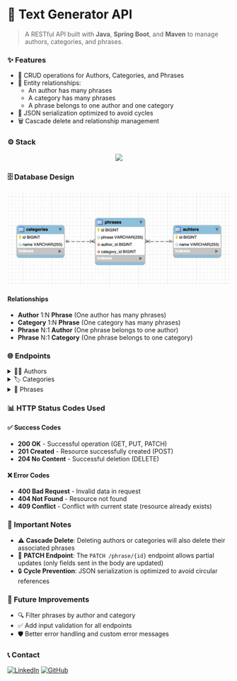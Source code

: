 # 📝 Text Generator API

> A RESTful API built with **Java**, **Spring Boot**, and **Maven** to manage authors, categories, and phrases.

### ✨ Features

- 🔧 CRUD operations for Authors, Categories, and Phrases
- 🔗 Entity relationships:
    - An author has many phrases
    - A category has many phrases
    - A phrase belongs to one author and one category
- 🔄 JSON serialization optimized to avoid cycles
- 🗑️ Cascade delete and relationship management

### ⚙️ Stack

<p align="center">
  <a href="https://skillicons.dev">
    <img src="https://skillicons.dev/icons?i=java,spring,maven" />
  </a>
</p>


### 🗄️ Database Design

![Database Design](assets/DB_schema.jpeg)

#### Relationships
- **Author** 1:N **Phrase** (One author has many phrases)
- **Category** 1:N **Phrase** (One category has many phrases)
- **Phrase** N:1 **Author** (One phrase belongs to one author)
- **Phrase** N:1 **Category** (One phrase belongs to one category)

### 🌐 Endpoints

<details>
<summary>👨‍💼 Authors</summary>

| Method | URI             | Action                    | Status Codes             | Body Example |
|--------|-----------------|---------------------------|--------------------------|--------------|
| GET    | /authors        | List all authors          | 200 OK                   | N/A          |
| GET    | /author/{id}    | Get author by ID          | 200 OK, 404 Not Found   | N/A          |
| POST   | /author         | Create author             | 201 Created              | `{ "name": "Gabriel García Márquez" }` |
| PUT    | /author/{id}    | Update author (full)      | 200 OK, 404 Not Found   | `{ "name": "Mario Vargas Llosa" }` |
| DELETE | /author/{id}    | Delete author             | 204 No Content          | N/A          |

</details>

<details>
<summary>🏷️ Categories</summary>

| Method | URI               | Action                        | Status Codes             | Body Example |
|--------|-------------------|-------------------------------|--------------------------|--------------|
| GET    | /categories       | List all categories           | 200 OK                   | N/A          |
| GET    | /category/{id}    | Get category by ID            | 200 OK, 404 Not Found   | N/A          |
| POST   | /category         | Create category               | 201 Created              | `{ "name": "Reflection" }` |
| PUT    | /category/{id}    | Update category (full)        | 200 OK, 404 Not Found   | `{ "name": "Philosophy" }` |
| DELETE | /category/{id}    | Delete category               | 204 No Content          | N/A          |

</details>

<details>
<summary>💭 Phrases</summary>

| Method | URI             | Action                         | Status Codes             | Body Example |
|--------|-----------------|--------------------------------|--------------------------|--------------|
| GET    | /phrases        | List all phrases               | 200 OK                   | N/A          |
| GET    | /phrase/{id}    | Get phrase by ID               | 200 OK, 404 Not Found   | N/A          |
| POST   | /phrase         | Create phrase                  | 201 Created              | `{ "text": "Life is beautiful", "author": { "id": 1 }, "category": { "id": 2 } }` |
| PATCH  | /phrase/{id}    | Update phrase (partial)        | 200 OK, 404 Not Found   | `{ "text": "New text" }` |
| DELETE | /phrase/{id}    | Delete phrase                  | 204 No Content          | N/A          |

</details>

### 📊 HTTP Status Codes Used

#### ✅ Success Codes
- **200 OK** - Successful operation (GET, PUT, PATCH)
- **201 Created** - Resource successfully created (POST)
- **204 No Content** - Successful deletion (DELETE)

#### ❌ Error Codes
- **400 Bad Request** - Invalid data in request
- **404 Not Found** - Resource not found
- **409 Conflict** - Conflict with current state (resource already exists)

### 📝 Important Notes

- ⚠️ **Cascade Delete**: Deleting authors or categories will also delete their associated phrases
- 🔄 **PATCH Endpoint**: The `PATCH /phrase/{id}` endpoint allows partial updates (only fields sent in the body are updated)
- 🔒 **Cycle Prevention**: JSON serialization is optimized to avoid circular references

### 🚀 Future Improvements

- 🔍 Filter phrases by author and category
- ✅ Add input validation for all endpoints
- 🛡️ Better error handling and custom error messages

### 📞 Contact

<a href=https://www.linkedin.com/in/morena-peralta-almada target="blank">![LinkedIn](https://img.shields.io/badge/LinkedIn-0077B5?style=for-the-badge&logo=linkedin&logoColor=white)</a> <a href=https://www.github.com/More-Pe target="blank">![GitHub](https://img.shields.io/badge/GitHub-100000?style=for-the-badge&logo=github&logoColor=white)</a>
